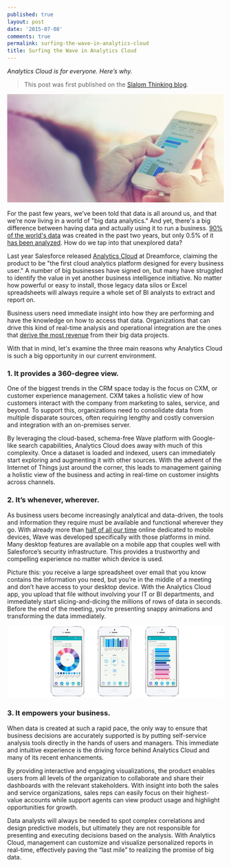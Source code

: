 ```yaml
---
published: true
layout: post
date: '2015-07-08'
comments: true
permalink: surfing-the-wave-in-analytics-cloud
title: Surfing the Wave in Analytics Cloud
---
```

_Analytics Cloud is for everyone. Here’s why._

> This post was first published on the <a href="https://www.slalom.com/thinking/surfing-the-wave-in-analytics-cloud" target="_blank">Slalom Thinking blog</a>.

<img src="/assets/pics/blog-analytics-cloud-1200x600.jpg" alt="Screenshot of Analytics Cloud"/>

For the past few years, we’ve been told that data is all around us, and that we’re now living in a world of "big data analytics." And yet, there's a big difference between having data and actually using it to run a business. <a href="http://www-01.ibm.com/software/data/bigdata/what-is-big-data.html" target="_blank">90% of the world's data</a> was created in the past two years, but only 0.5% of it <a href="https://www.emc.com/collateral/analyst-reports/idc-digital-universe-united-states.pdf" target="_blank">has been analyzed</a>. How do we tap into that unexplored data?

Last year Salesforce released <a href="http://www.salesforce.com/analytics-cloud/overview/" target="_blank">Analytics Cloud</a> at Dreamforce, claiming the product to be "the first cloud analytics platform designed for every business user." A number of big businesses have signed on, but many have struggled to identify the value in yet another business intelligence initiative. No matter how powerful or easy to install, those legacy data silos or Excel spreadsheets will always require a whole set of BI analysts to extract and report on.

Business users need immediate insight into how they are performing and have the knowledge on how to access that data. Organizations that can drive this kind of real-time analysis and operational integration are the ones that <a href="http://wikibon.org/wiki/v/Follow_the_Money:_Big_Data_ROI_and_Inline_Analytics" target="_blank">derive the most revenue</a> from their big data projects.

With that in mind, let's examine the three main reasons why Analytics Cloud is such a big opportunity in our current environment.

### 1. It provides a 360-degree view.

One of the biggest trends in the CRM space today is the focus on CXM, or customer experience management. CXM takes a holistic view of how customers interact with the company from marketing to sales, service, and beyond. To support this, organizations need to consolidate data from multiple disparate sources, often requiring lengthy and costly conversion and integration with an on-premises server.

By leveraging the cloud-based, schema-free Wave platform with Google-like search capabilities, Analytics Cloud does away with much of this complexity. Once a dataset is loaded and indexed, users can immediately start exploring and augmenting it with other sources. With the advent of the Internet of Things just around the corner, this leads to management gaining a holistic view of the business and acting in real-time on customer insights across channels.

### 2. It’s whenever, wherever.

As business users become increasingly analytical and data-driven, the tools and information they require must be available and functional wherever they go. With already more than <a href="http://www.marketingcharts.com/online/in-the-us-time-spent-with-mobile-apps-now-exceeds-the-desktop-web-41153/" target="_blank">half of all our time</a> online dedicated to mobile devices, Wave was developed specifically with those platforms in mind. Many desktop features are available on a mobile app that couples well with Salesforce’s security infrastructure. This provides a trustworthy and compelling experience no matter which device is used.

Picture this: you receive a large spreadsheet over email that you know contains the information you need, but you’re in the middle of a meeting and don’t have access to your desktop device. With the Analytics Cloud app, you upload that file without involving your IT or BI departments, and immediately start slicing-and-dicing the millions of rows of data in seconds. Before the end of the meeting, you’re presenting snappy animations and transforming the data immediately.

<img src="/assets/pics/analytics-cloud-screenshot.jpg" alt="Screenshot of Analytics Cloud"/>

### 3. It empowers your business.

When data is created at such a rapid pace, the only way to ensure that business decisions are accurately supported is by putting self-service analysis tools directly in the hands of users and managers. This immediate and intuitive experience is the driving force behind Analytics Cloud and many of its recent enhancements.

By providing interactive and engaging visualizations, the product enables users from all levels of the organization to collaborate and share their dashboards with the relevant stakeholders. With insight into both the sales and service organizations, sales reps can easily focus on their highest-value accounts while support agents can view product usage and highlight opportunities for growth.

Data analysts will always be needed to spot complex correlations and design predictive models, but ultimately they are not responsible for presenting and executing decisions based on the analysis. With Analytics Cloud, management can customize and visualize personalized reports in real-time, effectively paving the “last mile” to realizing the promise of big data.
 